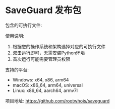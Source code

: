 SaveGuard 发布包
====================

包含的可执行文件:

使用说明:
1. 根据您的操作系统和架构选择对应的可执行文件
2. 双击运行即可，无需安装Python环境
3. 首次运行可能需要管理员权限

支持的平台:
- Windows: x64, x86, arm64
- macOS: x86_64, arm64, universal
- Linux: x86_64, aarch64, armv7l

项目地址: https://github.com/rootwhois/saveguard
